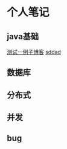 # 个人笔记
## java基础
 [测试一例子博客](https://segmentfault.com/q/1010000009189970)
 [sddad](./java基础)
## 数据库
## 分布式
## 并发
## bug



